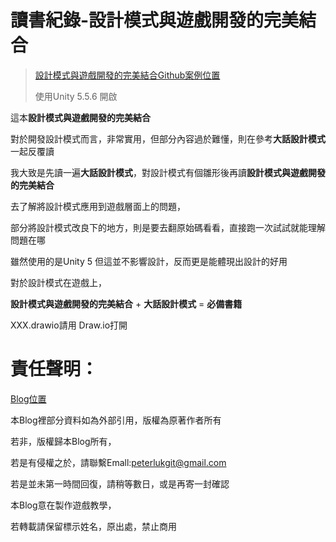 # 讀書紀錄-設計模式與遊戲開發的完美結合

>[設計模式與遊戲開發的完美結合Github案例位置](https://github.com/sttsai/PBaseDefense_Unity3D_Ver5)
>
>使用Unity 5.5.6 開啟

這本**設計模式與遊戲開發的完美結合**

對於開發設計模式而言，非常實用，但部分內容過於難懂，則在參考**大話設計模式**一起反覆讀

我大致是先讀一遍**大話設計模式**，對設計模式有個雛形後再讀**設計模式與遊戲開發的完美結合**

去了解將設計模式應用到遊戲層面上的問題，

部分將設計模式改良下的地方，則是要去翻原始碼看看，直接跑一次試試就能理解問題在哪

雖然使用的是Unity 5 但這並不影響設計，反而更是能體現出設計的好用

對於設計模式在遊戲上，

**設計模式與遊戲開發的完美結合** + **大話設計模式** = **必備書籍**

XXX.drawio請用 Draw.io打開

# 責任聲明：

[Blog位置](https://peterlukgit.github.io/)

本Blog裡部分資料如為外部引用，版權為原著作者所有

若非，版權歸本Blog所有，

若是有侵權之於，請聯繫Emall:peterlukgit@gmail.com

若是並未第一時間回復，請稍等數日，或是再寄一封確認

本Blog意在製作遊戲教學，

若轉載請保留標示姓名，原出處，禁止商用
